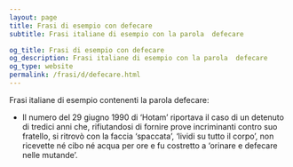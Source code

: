 ```yaml
---
layout: page
title: Frasi di esempio con defecare 
subtitle: Frasi italiane di esempio con la parola  defecare

og_title: Frasi di esempio con defecare 
og_description: Frasi italiane di esempio con la parola  defecare
og_type: website
permalink: /frasi/d/defecare.html
---
```


Frasi italiane di esempio contenenti la parola defecare:


- Il numero del 29 giugno 1990 di ‘Hotam’ riportava il caso di un detenuto di tredici anni che, rifiutandosi di fornire prove incriminanti contro suo fratello, si ritrovò con la faccia ‘spaccata’, ‘lividi su tutto il corpo’, non ricevette né cibo né acqua per ore e fu costretto a ‘orinare e defecare nelle mutande’.
